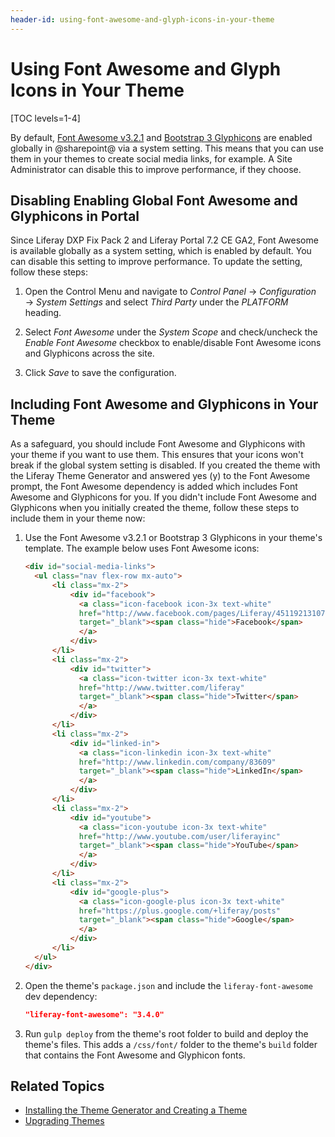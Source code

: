 ```yaml
---
header-id: using-font-awesome-and-glyph-icons-in-your-theme
---
```


# Using Font Awesome and Glyph Icons in Your Theme

[TOC levels=1-4]

By default, [Font Awesome v3.2.1](https://fontawesome.com/v3.2.1/) 
and [Bootstrap 3 Glyphicons](https://getbootstrap.com/docs/3.3/components/) 
are enabled globally in @sharepoint@ via a system setting. This means that you can 
use them in your themes to create social media links, for example. A Site 
Administrator can disable this to improve performance, if they choose. 

## Disabling Enabling Global Font Awesome and Glyphicons in Portal

Since Liferay DXP Fix Pack 2 and Liferay Portal 7.2 CE GA2, Font Awesome is 
available globally as a system setting, which is enabled by default. You can 
disable this setting to improve performance. To update the setting, follow these 
steps:

1.  Open the Control Menu and navigate to *Control Panel* &rarr; 
    *Configuration* &rarr; *System Settings* and select *Third Party* under the 
    *PLATFORM* heading. 
    
2.  Select *Font Awesome* under the *System Scope* and check/uncheck the 
    *Enable Font Awesome* checkbox to enable/disable Font Awesome icons and 
    Glyphicons across the site.
    
3.  Click *Save* to save the configuration.

## Including Font Awesome and Glyphicons in Your Theme

As a safeguard, you should include Font Awesome and Glyphicons with your theme 
if you want to use them. This ensures that your icons won't break if the global 
system setting is disabled. If you created the theme with the Liferay Theme 
Generator and answered yes (y) to the Font Awesome prompt, the Font Awesome 
dependency is added which includes Font Awesome and Glyphicons for you. If you 
didn't include Font Awesome and Glyphicons when you initially created the theme, 
follow these steps to include them in your theme now:

1.  Use the Font Awesome v3.2.1 or Bootstrap 3 Glyphicons in your theme's 
    template. The example below uses Font Awesome icons:

    ```html    
    <div id="social-media-links">
      <ul class="nav flex-row mx-auto">
          <li class="mx-2">
              <div id="facebook">
                <a class="icon-facebook icon-3x text-white"
                href="http://www.facebook.com/pages/Liferay/45119213107" 
                target="_blank"><span class="hide">Facebook</span>
                </a>
              </div>
          </li>
          <li class="mx-2">
              <div id="twitter">
                <a class="icon-twitter icon-3x text-white" 
                href="http://www.twitter.com/liferay" 
                target="_blank"><span class="hide">Twitter</span>
                </a>
              </div>
          </li>
          <li class="mx-2">
              <div id="linked-in">
                <a class="icon-linkedin icon-3x text-white"
                href="http://www.linkedin.com/company/83609" 
                target="_blank"><span class="hide">LinkedIn</span>
                </a>
              </div>
          </li>
          <li class="mx-2">
              <div id="youtube">
                <a class="icon-youtube icon-3x text-white" 
                href="http://www.youtube.com/user/liferayinc" 
                target="_blank"><span class="hide">YouTube</span>
                </a>
              </div>
          </li>
          <li class="mx-2">
              <div id="google-plus">
                <a class="icon-google-plus icon-3x text-white"
                href="https://plus.google.com/+liferay/posts" 
                target="_blank"><span class="hide">Google</span>
                </a>
              </div>
          </li>
      </ul>
    </div>
    ```

2.  Open the theme's `package.json` and include the `liferay-font-awesome` 
    dev dependency:

    ```json
    "liferay-font-awesome": "3.4.0"
    ```

3.  Run `gulp deploy` from the theme's root folder to build and deploy the 
    theme's files. This adds a `/css/font/` folder to the theme's `build` folder 
    that contains the Font Awesome and Glyphicon fonts. 
    
## Related Topics

- [Installing the Theme Generator and Creating a Theme](/docs/7-2/reference/-/knowledge_base/r/installing-the-theme-generator-and-creating-a-theme)
- [Upgrading Themes](/docs/7-2/tutorials/-/knowledge_base/t/upgrading-a-theme-to-7-2)
